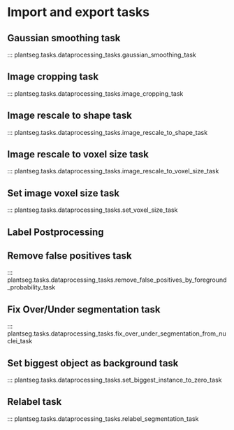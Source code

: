 # Import and export tasks

## Gaussian smoothing task

::: plantseg.tasks.dataprocessing_tasks.gaussian_smoothing_task

## Image cropping task

::: plantseg.tasks.dataprocessing_tasks.image_cropping_task


## Image rescale to shape task

::: plantseg.tasks.dataprocessing_tasks.image_rescale_to_shape_task


## Image rescale to voxel size task

::: plantseg.tasks.dataprocessing_tasks.image_rescale_to_voxel_size_task

## Set image voxel size task

::: plantseg.tasks.dataprocessing_tasks.set_voxel_size_task

## Label Postprocessing

## Remove false positives task

::: plantseg.tasks.dataprocessing_tasks.remove_false_positives_by_foreground_probability_task

## Fix Over/Under segmentation task

::: plantseg.tasks.dataprocessing_tasks.fix_over_under_segmentation_from_nuclei_task

## Set biggest object as background task

::: plantseg.tasks.dataprocessing_tasks.set_biggest_instance_to_zero_task

## Relabel task

::: plantseg.tasks.dataprocessing_tasks.relabel_segmentation_task
